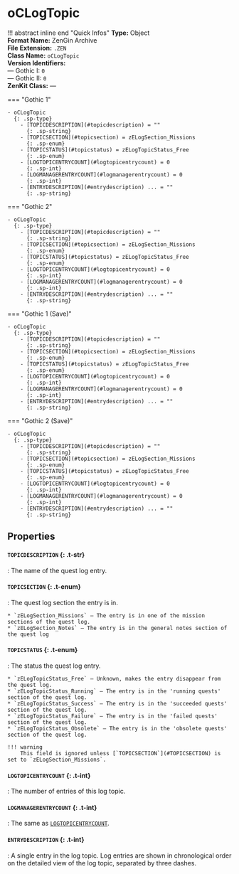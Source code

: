 # oCLogTopic

!!! abstract inline end "Quick Infos"
    **Type:** Object<br/>
    **Format Name:** ZenGin Archive<br/>
    **File Extension:** `.ZEN`<br/>
    **Class Name:** `oCLogTopic`<br/>
    **Version Identifiers:**<br />
    — Gothic I: `0`<br/>
    — Gothic II: `0`<br/>
    **ZenKit Class:** *—*

=== "Gothic 1"

    - oCLogTopic
      {: .sp-type}
        - [TOPICDESCRIPTION](#topicdescription) = ""
          {: .sp-string}
        - [TOPICSECTION](#topicsection) = zELogSection_Missions
          {: .sp-enum}
        - [TOPICSTATUS](#topicstatus) = zELogTopicStatus_Free
          {: .sp-enum}
        - [LOGTOPICENTRYCOUNT](#logtopicentrycount) = 0
          {: .sp-int}
        - [LOGMANAGERENTRYCOUNT](#logmanagerentrycount) = 0
          {: .sp-int}
        - [ENTRYDESCRIPTION](#entrydescription) ... = ""
          {: .sp-string}

=== "Gothic 2"

    - oCLogTopic
      {: .sp-type}
        - [TOPICDESCRIPTION](#topicdescription) = ""
          {: .sp-string}
        - [TOPICSECTION](#topicsection) = zELogSection_Missions
          {: .sp-enum}
        - [TOPICSTATUS](#topicstatus) = zELogTopicStatus_Free
          {: .sp-enum}
        - [LOGTOPICENTRYCOUNT](#logtopicentrycount) = 0
          {: .sp-int}
        - [LOGMANAGERENTRYCOUNT](#logmanagerentrycount) = 0
          {: .sp-int}
        - [ENTRYDESCRIPTION](#entrydescription) ... = ""
          {: .sp-string}

=== "Gothic 1 (Save)"

    - oCLogTopic
      {: .sp-type}
        - [TOPICDESCRIPTION](#topicdescription) = ""
          {: .sp-string}
        - [TOPICSECTION](#topicsection) = zELogSection_Missions
          {: .sp-enum}
        - [TOPICSTATUS](#topicstatus) = zELogTopicStatus_Free
          {: .sp-enum}
        - [LOGTOPICENTRYCOUNT](#logtopicentrycount) = 0
          {: .sp-int}
        - [LOGMANAGERENTRYCOUNT](#logmanagerentrycount) = 0
          {: .sp-int}
        - [ENTRYDESCRIPTION](#entrydescription) ... = ""
          {: .sp-string}

=== "Gothic 2 (Save)"

    - oCLogTopic
      {: .sp-type}
        - [TOPICDESCRIPTION](#topicdescription) = ""
          {: .sp-string}
        - [TOPICSECTION](#topicsection) = zELogSection_Missions
          {: .sp-enum}
        - [TOPICSTATUS](#topicstatus) = zELogTopicStatus_Free
          {: .sp-enum}
        - [LOGTOPICENTRYCOUNT](#logtopicentrycount) = 0
          {: .sp-int}
        - [LOGMANAGERENTRYCOUNT](#logmanagerentrycount) = 0
          {: .sp-int}
        - [ENTRYDESCRIPTION](#entrydescription) ... = ""
          {: .sp-string}

## Properties

#### `TOPICDESCRIPTION` {: .t-str}

:   The name of the quest log entry.


#### `TOPICSECTION` {: .t-enum}

:   The quest log section the entry is in.

    * `zELogSection_Missions` — The entry is in one of the mission sections of the quest log.
    * `zELogSection_Notes` — The entry is in the general notes section of the quest log

#### `TOPICSTATUS` {: .t-enum}

:   The status the quest log entry.
    
    * `zELogTopicStatus_Free` — Unknown, makes the entry disappear from the quest log.
    * `zELogTopicStatus_Running` — The entry is in the 'running quests' section of the quest log.
    * `zELogTopicStatus_Success` — The entry is in the 'succeeded quests' section of the quest log.
    * `zELogTopicStatus_Failure` — The entry is in the 'failed quests' section of the quest log.
    * `zELogTopicStatus_Obsolete` — The entry is in the 'obsolete quests' section of the quest log.

    !!! warning
        This field is ignored unless [`TOPICSECTION`](#TOPICSECTION) is set to `zELogSection_Missions`.

#### `LOGTOPICENTRYCOUNT` {: .t-int}

:   The number of entries of this log topic.

#### `LOGMANAGERENTRYCOUNT` {: .t-int}

:   The same as [`LOGTOPICENTRYCOUNT`](#LOGTOPICENTRYCOUNT).

#### `ENTRYDESCRIPTION` {: .t-int}

:   A single entry in the log topic. Log entries are shown in chronological order on the detailed view of the
    log topic, separated by three dashes.
